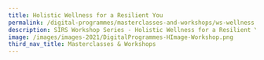 ```yaml
---
title: Holistic Wellness for a Resilient You
permalink: /digital-programmes/masterclasses-and-workshops/ws-wellness
description: SIRS Workshop Series - Holistic Wellness for a Resilient You
image: /images/images-2021/DigitalProgrammes-HImage-Workshop.png
third_nav_title: Masterclasses & Workshops
---
```

